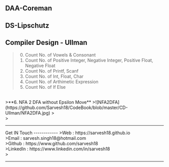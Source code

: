 DAA-Coreman
-----------
DS-Lipschutz
------------
Compiler Design - Ullman
------------------------
>0. Count No. of Vowels & Consonant
>1. Count No. of Positive Integer, Negative Integer, Positive Float, Negative Float
>2. Count No. of Printf, Scanf
>3. Count No. of Int, Float, Char
>4. Count No. of Arthimetic Expression
>5. Count No. of If Else
<br>
>**6. NFA 2 DFA without Epsilon Move**
>![NFA2DFA](https://github.com/Sarvesh18/CodeBook/blob/master/CD-Ullman/NFA2DFA.jpg)
><br>
><hr>
Get IN Touch 
------------
>Web : https://sarvesh18.github.io <br>
>Email : sarvesh.singh18@hotmail.com <br>
>Github : https://www.github.com/sarvesh18 <br>
>LinkedIn : https://www.linkedin.com/in/sarvesh18 <br>
><hr>